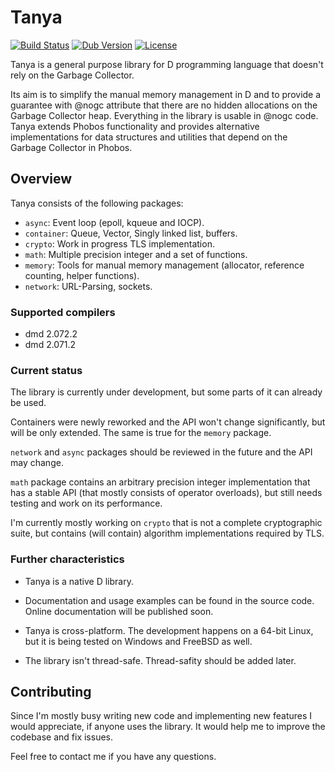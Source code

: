 # Tanya

[![Build Status](https://travis-ci.org/caraus-ecms/tanya.svg?branch=master)](https://travis-ci.org/caraus-ecms/tanya)
[![Dub Version](https://img.shields.io/dub/v/tanya.svg)](https://code.dlang.org/packages/tanya)
[![License](https://img.shields.io/badge/license-MPL_2.0-blue.svg)](https://raw.githubusercontent.com/caraus-ecms/tanya/master/LICENSE)

Tanya is a general purpose library for D programming language that doesn't
rely on the Garbage Collector.

Its aim is to simplify the manual memory management in D and to provide a
guarantee with @nogc attribute that there are no hidden allocations on the
Garbage Collector heap. Everything in the library is usable in @nogc code.
Tanya extends Phobos functionality and provides alternative implementations for
data structures and utilities that depend on the Garbage Collector in Phobos.

## Overview

Tanya consists of the following packages:

* `async`: Event loop (epoll, kqueue and IOCP).
* `container`: Queue, Vector, Singly linked list, buffers.
* `crypto`: Work in progress TLS implementation.
* `math`: Multiple precision integer and a set of functions.
* `memory`: Tools for manual memory management (allocator, reference counting,
helper functions).
* `network`: URL-Parsing, sockets.

### Supported compilers

* dmd 2.072.2
* dmd 2.071.2

### Current status

The library is currently under development, but some parts of it can already be
used.

Containers were newly reworked and the API won't change significantly, but will
be only extended. The same is true for the `memory` package.

`network` and `async` packages should be reviewed in the future and the API may
change.

`math` package contains an arbitrary precision integer implementation that has
a stable API (that mostly consists of operator overloads), but still needs
testing and work on its performance.

I'm currently mostly working on `crypto` that is not a complete cryptographic
suite, but contains (will contain) algorithm implementations required by TLS.

### Further characteristics

* Tanya is a native D library.

* Documentation and usage examples can be found in the source code.
Online documentation will be published soon.

* Tanya is cross-platform. The development happens on a 64-bit Linux, but it
is being tested on Windows and FreeBSD as well.

* The library isn't thread-safe. Thread-safity should be added later.

## Contributing

Since I'm mostly busy writing new code and implementing new features I would
appreciate, if anyone uses the library. It would help me to improve the
codebase and fix issues.

Feel free to contact me if you have any questions.
